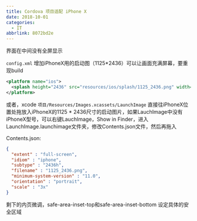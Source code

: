 ```yaml
---
title: Cordova 项目适配 iPhone X 
date: 2018-10-01
categories:
  - IT
abbrlink: 8072bd2e
---
```


界面在中间没有全屏显示

`config.xml` 增加iPhoneX用的启动图（1125*2436）可以让画面充满屏幕，要重现build

```xml
<platform name="ios">
  <splash height="2436" src="resources/ios/splash/1125_2436.png" width="1125" />
</platform>
```

或者，xcode `项目/Resources/Images.xcassets/LaunchImage` 直接往iPhoneX位置处拖放入iPhoneX的1125 * 2436尺寸的启动图片，如果LauchImage中没有iPhoneX型号，可以右键LauchImage，Show in Finder，进入LaunchImage.launchimage文件夹，修改Contents.json文件，然后再拖入

Contents.json:
```json
{
  "extent" : "full-screen",
  "idiom" : "iphone",
  "subtype" : "2436h",
  "filename" : "1125_2436.png",
  "minimum-system-version" : "11.0",
  "orientation" : "portrait",
  "scale" : "3x"
}
```

剩下的内页微调，safe-area-inset-top和safe-area-inset-bottom 设定具体的安全区域


